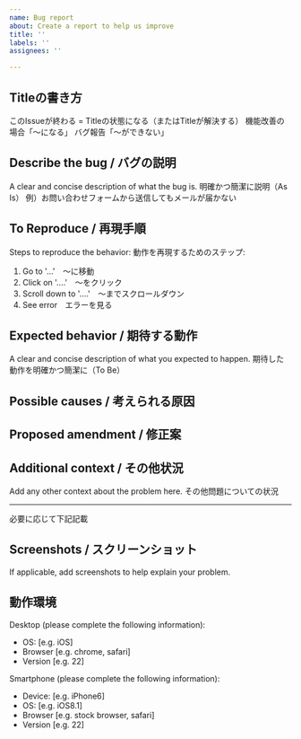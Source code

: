 ```yaml
---
name: Bug report
about: Create a report to help us improve
title: ''
labels: ''
assignees: ''

---
```


## Titleの書き方
このIssueが終わる = Titleの状態になる（またはTitleが解決する）
機能改善の場合「〜になる」
バグ報告「〜ができない」

## Describe the bug / バグの説明
A clear and concise description of what the bug is.
明確かつ簡潔に説明（As Is）
例）お問い合わせフォームから送信してもメールが届かない

## To Reproduce / 再現手順
Steps to reproduce the behavior:
動作を再現するためのステップ:
1. Go to '...'　〜に移動
2. Click on '....'　〜をクリック
3. Scroll down to '....'　〜までスクロールダウン
4. See error　エラーを見る

## Expected behavior / 期待する動作
A clear and concise description of what you expected to happen.
期待した動作を明確かつ簡潔に（To Be）

## Possible causes / 考えられる原因

## Proposed amendment / 修正案

## Additional context / その他状況
Add any other context about the problem here.
その他問題についての状況

**********************
必要に応じて下記記載

## Screenshots / スクリーンショット
If applicable, add screenshots to help explain your problem.

## 動作環境
Desktop (please complete the following information):
 - OS: [e.g. iOS]
 - Browser [e.g. chrome, safari]
 - Version [e.g. 22]

Smartphone (please complete the following information):
 - Device: [e.g. iPhone6]
 - OS: [e.g. iOS8.1]
 - Browser [e.g. stock browser, safari]
 - Version [e.g. 22]
